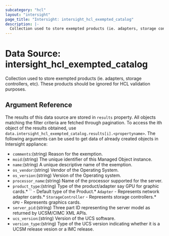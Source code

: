 ```yaml
---
subcategory: "hcl"
layout: "intersight"
page_title: "Intersight: intersight_hcl_exempted_catalog"
description: |-
  Collection used to store exempted products (ie. adapters, storage controllers, etc). These products should be ignored for HCL validation purposes.
---
```


# Data Source: intersight_hcl_exempted_catalog
Collection used to store exempted products (ie. adapters, storage controllers, etc). These products should be ignored for HCL validation purposes.
## Argument Reference
The results of this data source are stored in `results` property.
All objects matching the filter criteria are fetched through pagination.
To access the ith object of the results obtained, use `data.intersight_hcl_exempted_catalog.results[i].<propertyname>`.
The following arguments can be used to get data of already created objects in Intersight appliance:
* `comments`:(string) Reason for the exemption. 
* `moid`:(string) The unique identifier of this Managed Object instance. 
* `name`:(string) A unique descriptive name of the exemption. 
* `os_vendor`:(string) Vendor of the Operating System. 
* `os_version`:(string) Version of the Operating system. 
* `processor_name`:(string) Name of the processor supported for the server. 
* `product_type`:(string) Type of the product/adapter say GPU for graphic cards.* `` - Default type of the Product.* `Adapter` - Represents network adapter cards.* `StorageController` - Represents storage controllers.* `GPU` - Represents graphics cards. 
* `server_pid`:(string) Three part ID representing the server model as returned by UCSM/CIMC XML APIs. 
* `ucs_version`:(string) Version of the UCS software. 
* `version_type`:(string) Type of the UCS version indicating whether it is a UCSM release vesion or a IMC release. 
 
